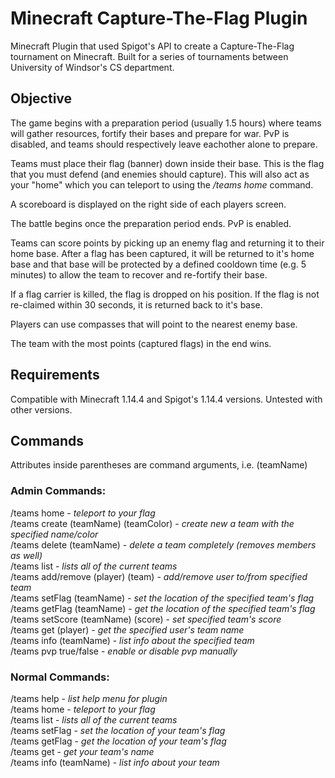 # Minecraft Capture-The-Flag Plugin

Minecraft Plugin that used Spigot's API to create a Capture-The-Flag tournament on Minecraft. Built for a series of tournaments between University of Windsor's CS department.

## Objective

The game begins with a preparation period (usually 1.5 hours) where teams will gather resources, fortify their bases and prepare for war. PvP is disabled, and teams should respectively leave eachother alone to prepare.

Teams must place their flag (banner) down inside their base. This is the flag that you must defend (and enemies should capture). This will also act as your "home" which you can teleport to using the */teams home* command.

A scoreboard is displayed on the right side of each players screen.

The battle begins once the preparation period ends. PvP is enabled.

Teams can score points by picking up an enemy flag and returning it to their home base. After a flag has been captured, it will be returned to it's home base and that base will be protected by a defined cooldown time (e.g. 5 minutes) to allow the team to recover and re-fortify their base.

If a flag carrier is killed, the flag is dropped on his position. If the flag is not re-claimed within 30 seconds, it is returned back to it's base.

Players can use compasses that will point to the nearest enemy base.

The team with the most points (captured flags) in the end wins.


## Requirements

Compatible with Minecraft 1.14.4 and Spigot's 1.14.4 versions. Untested with other versions.

## Commands

Attributes inside parentheses are command arguments, i.e. (teamName)

### Admin Commands:
/teams home - *teleport to your flag*  
/teams create (teamName) (teamColor) - *create new a team with the specified name/color*  
/teams delete (teamName) - *delete a team completely (removes members as well)*  
/teams list - *lists all of the current teams*  
/teams add/remove (player) (team) - *add/remove user to/from specified team*  
/teams setFlag (teamName) - *set the location of the specified team's flag*  
/teams getFlag (teamName) - *get the location of the specified team's flag*  
/teams setScore (teamName) (score) - *set specified team's score*  
/teams get (player) - *get the specified user's team name*  
/teams info (teamName) - *list info about the specified team*  
/teams pvp true/false - *enable or disable pvp manually*

### Normal Commands:
/teams help - *list help menu for plugin*  
/teams home - *teleport to your flag*  
/teams list - *lists all of the current teams*  
/teams setFlag - *set the location of your team's flag*  
/teams getFlag - *get the location of your team's flag*  
/teams get - *get your team's name*  
/teams info (teamName) - *list info about your team*  

